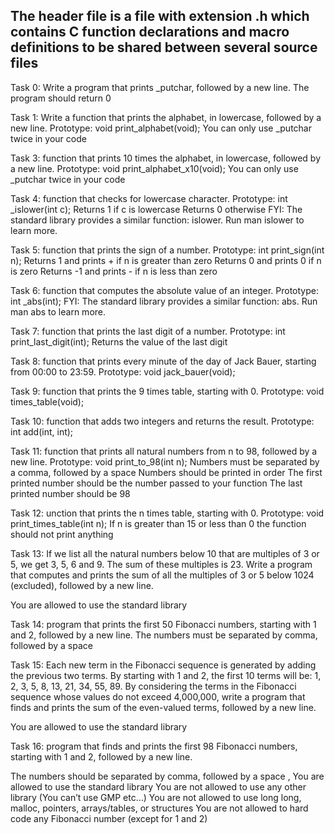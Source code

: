 ## The header file is a file with extension .h which contains C function declarations and macro definitions to be shared between several source files

Task 0: Write a program that prints _putchar, followed by a new line.
The program should return 0


Task 1: Write a function that prints the alphabet, in lowercase, followed by a new line.
Prototype: void print_alphabet(void);
You can only use _putchar twice in your code


Task 3: function that prints 10 times the alphabet, in lowercase, followed by a new line.
Prototype: void print_alphabet_x10(void);
You can only use _putchar twice in your code


Task 4: function that checks for lowercase character.
Prototype: int _islower(int c);
Returns 1 if c is lowercase
Returns 0 otherwise
FYI: The standard library provides a similar function: islower. Run man islower to learn more.



Task 5: function that prints the sign of a number.
Prototype: int print_sign(int n);
Returns 1 and prints + if n is greater than zero
Returns 0 and prints 0 if n is zero
Returns -1 and prints - if n is less than zero


Task 6: function that computes the absolute value of an integer.
Prototype: int _abs(int);
FYI: The standard library provides a similar function: abs. Run man abs to learn more.


Task 7: function that prints the last digit of a number.
Prototype: int print_last_digit(int);
Returns the value of the last digit


Task 8: function that prints every minute of the day of Jack Bauer, starting from 00:00 to 23:59.
Prototype: void jack_bauer(void);


Task 9: function that prints the 9 times table, starting with 0.
Prototype: void times_table(void);


Task 10: function that adds two integers and returns the result.
Prototype: int add(int, int);


Task 11: function that prints all natural numbers from n to 98, followed by a new line.
Prototype: void print_to_98(int n);
Numbers must be separated by a comma, followed by a space
Numbers should be printed in order
The first printed number should be the number passed to your function
The last printed number should be 98


Task 12: unction that prints the n times table, starting with 0.
Prototype: void print_times_table(int n);
If n is greater than 15 or less than 0 the function should not print anything



Task 13: If we list all the natural numbers below 10 that are multiples of 3 or 5, we get 3, 5, 6 and 9. The sum of these multiples is 23. Write a program that computes and prints the sum of all the multiples of 3 or 5 below 1024 (excluded), followed by a new line.

You are allowed to use the standard library



Task 14: program that prints the first 50 Fibonacci numbers, starting with 1 and 2, followed by a new line.
The numbers must be separated by comma, followed by a space


Task 15: Each new term in the Fibonacci sequence is generated by adding the previous two terms. By starting with 1 and 2, the first 10 terms will be: 1, 2, 3, 5, 8, 13, 21, 34, 55, 89. By considering the terms in the Fibonacci sequence whose values do not exceed 4,000,000, write a program that finds and prints the sum of the even-valued terms, followed by a new line.

You are allowed to use the standard library



Task 16: program that finds and prints the first 98 Fibonacci numbers, starting with 1 and 2, followed by a new line.

The numbers should be separated by comma, followed by a space ,
You are allowed to use the standard library
You are not allowed to use any other library (You can’t use GMP etc…)
You are not allowed to use long long, malloc, pointers, arrays/tables, or structures
You are not allowed to hard code any Fibonacci number (except for 1 and 2)





